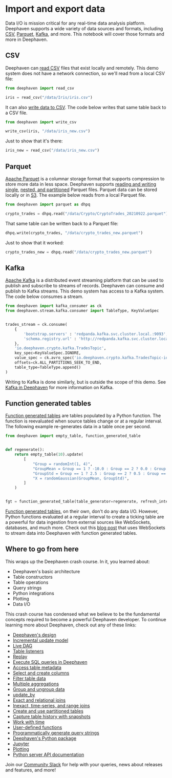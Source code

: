 # Import and export data

Data I/O is mission critical for any real-time data analysis platform. Deephaven supports a wide variety of data sources and formats, including [CSV](https://deephaven.io/core/docs/reference/cheat-sheets/csv/), [Parquet](https://deephaven.io/core/docs/reference/cheat-sheets/parquet/), [Kafka](https://deephaven.io/core/docs/reference/cheat-sheets/kafka/), and more. This notebook will cover those formats and more in Deephaven.

## CSV

Deephaven can [read CSV](https://deephaven.io/core/docs/how-to-guides/data-import-export/csv-import/) files that exist locally and remotely. This demo system does not have a network connection, so we'll read from a local CSV file:

```python
from deephaven import read_csv

iris = read_csv("/data/Iris/iris.csv")
```

It can also [write data to CSV](https://deephaven.io/core/docs/how-to-guides/data-import-export/csv-export/). The code below writes that same table back to a CSV file.

```python
from deephaven import write_csv

write_csv(iris, "/data/iris_new.csv")
```

Just to show that it's there:

```python
iris_new = read_csv("/data/iris_new.csv")
```

## Parquet

[Apache Parquet](https://deephaven.io/core/docs/how-to-guides/data-import-export/parquet-single/) is a columnar storage format that supports compression to store more data in less space. Deephaven supports [reading and writing single](https://deephaven.io/core/docs/how-to-guides/data-import-export/parquet-single/), [nested, and partitioned](https://deephaven.io/core/docs/how-to-guides/data-import-export/parquet-directory/) Parquet files. Parquet data can be stored locally or in [S3](https://deephaven.io/core/pydoc/code/deephaven.experimental.s3.html#module-deephaven.experimental.s3). The example below reads from a local Parquet file.

```python
from deephaven import parquet as dhpq

crypto_trades = dhpq.read("/data/Crypto/CryptoTrades_20210922.parquet")
```

That same table can be written back to a Parquet file:

```python
dhpq.write(crypto_trades, "/data/crypto_trades_new.parquet")
```

Just to show that it worked:

```python
crypto_trades_new = dhpq.read("/data/crypto_trades_new.parquet")
```

## Kafka

[Apache Kafka](https://deephaven.io/core/docs/how-to-guides/data-import-export/kafka-stream/) is a distributed event streaming platform that can be used to publish and subscribe to streams of records. Deephaven can consume and publish to Kafka streams. This demo system has access to a Kafka system. The code below consumes a stream.

```python
from deephaven import kafka_consumer as ck
from deephaven.stream.kafka.consumer import TableType, KeyValueSpec


trades_stream = ck.consume(
    {
        'bootstrap.servers' : 'redpanda.kafka.svc.cluster.local.:9093',
        'schema.registry.url' : 'http://redpanda.kafka.svc.cluster.local.:8081'
    },
    'io.deephaven.crypto.kafka.TradesTopic',
    key_spec=KeyValueSpec.IGNORE,
    value_spec = ck.avro_spec('io.deephaven.crypto.kafka.TradesTopic-io.deephaven.crypto.Trade'),
    offsets=ck.ALL_PARTITIONS_SEEK_TO_END,
    table_type=TableType.append()
)
```

Writing to Kafka is done similarly, but is outside the scope of this demo. See [Kafka in Deephaven](https://deephaven.io/core/docs/conceptual/kafka-in-deephaven/) for more information on Kafka.

## Function generated tables

[Function generated tables](https://deephaven.io/core/docs/how-to-guides/function-generated-tables/) are tables populated by a Python function.  The function is reevaluated when source tables change or at a regular interval.  The following example re-generates data in a table once per second.

```python
from deephaven import empty_table, function_generated_table


def regenerate():
    return empty_table(10).update(
        [
            "Group = randomInt(1, 4)",
            "GroupMean = Group == 1 ? -10.0 : Group == 2 ? 0.0 : Group == 3 ? 10.0 : NULL_DOUBLE",
            "GroupStd = Group == 1 ? 2.5 : Group == 2 ? 0.5 : Group == 3 ? 1.0 : NULL_DOUBLE",
            "X = randomGaussian(GroupMean, GroupStd)",
        ]
    )


fgt = function_generated_table(table_generator=regenerate, refresh_interval_ms=1000)
```

[Function generated tables](https://deephaven.io/core/docs/how-to-guides/function-generated-tables/), on their own, don't do any data I/O. However, Python functions evaluated at a regular interval to create a ticking table are a powerful for data ingestion from external sources like WebSockets, databases, and much more. Check out this [blog post](https://deephaven.io/blog/2023/10/06/function-generated-tables/#what-is-a-function-generated-table) that uses WebSockets to stream data into Deephaven with function generated tables.

## Where to go from here

This wraps up the Deephaven crash course. In it, you learned about:

- Deephaven's basic architecture
- Table constructors
- Table operations
- Query strings
- Python integrations
- Plotting
- Data I/O

This crash course has condensed what we believe to be the fundamental concepts required to become a powerful Deephaven developer. To continue learning more about Deephaven, check out any of these links:

- [Deephaven's design](https://deephaven.io/core/docs/conceptual/technical-building-blocks/)
- [Incremental update model](https://deephaven.io/core/docs/conceptual/table-update-model/)
- [Live DAG](https://deephaven.io/core/docs/conceptual/dag/)
- [Table listeners](https://deephaven.io/core/docs/how-to-guides/table-listeners-python/)
- [Replay](https://deephaven.io/core/docs/how-to-guides/replay-data/)
- [Execute SQL queries in Deephaven](https://deephaven.io/core/docs/how-to-guides/data-import-export/execute-sql-queries/)
- [Access table metadata](https://deephaven.io/core/docs/how-to-guides/metadata/)
- [Select and create columns](https://deephaven.io/core/docs/how-to-guides/use-select-view-update/)
- [Filter table data](https://deephaven.io/core/docs/how-to-guides/use-filters/)
- [Multiple aggregations](https://deephaven.io/core/docs/how-to-guides/combined-aggregations/)
- [Group and ungroup data](https://deephaven.io/core/docs/how-to-guides/grouping-data/)
- [update_by](https://deephaven.io/core/docs/how-to-guides/use-update-by/)
- [Exact and relational joins](https://deephaven.io/core/docs/how-to-guides/joins-exact-relational/)
- [Inexact, time-series, and range joins](https://deephaven.io/core/docs/how-to-guides/joins-timeseries-range/)
- [Create and use partitioned tables](https://deephaven.io/core/docs/how-to-guides/partitioned-tables/)
- [Capture table history with snapshots](https://deephaven.io/core/docs/how-to-guides/capture-table-history/)
- [Work with time](https://deephaven.io/core/docs/conceptual/time-in-deephaven/)
- [User-defined functions](https://deephaven.io/core/docs/how-to-guides/user-defined-functions/)
- [Programmatically generate query strings](https://deephaven.io/core/docs/how-to-guides/generate-query-strings/)
- [Deephaven's Python package](https://deephaven.io/core/docs/how-to-guides/deephaven-python-package/)
- [Jupyter](https://deephaven.io/core/docs/how-to-guides/jupyter/)
- [Plotting](https://deephaven.io/core/docs/how-to-guides/plotting/)
- [Python server API documentation]( https://deephaven.io/core/pydoc)

Join our [Community Slack](https://deephaven.io/slack) for help with your queries, news about releases and features, and more!
